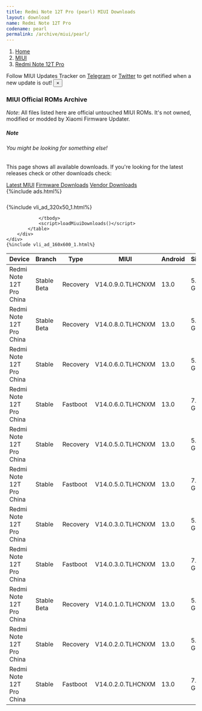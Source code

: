 ```yaml
---
title: Redmi Note 12T Pro (pearl) MIUI Downloads
layout: download
name: Redmi Note 12T Pro
codename: pearl
permalink: /archive/miui/pearl/
---
```

<nav aria-label="breadcrumb">
    <ol class="breadcrumb">
        <li class="breadcrumb-item"><a href="/">Home</a></li>
        <li class="breadcrumb-item"><a href="/miui/">MIUI</a></li>
        <li class="breadcrumb-item active" aria-current="page"><a href="/miui/pearl/">Redmi Note 12T Pro</a></li>
    </ol>
</nav>
<div class="alert alert-primary alert-dismissible fade show" role="alert">
    Follow MIUI Updates Tracker on <a href="https://t.me/MIUIUpdatesTracker" class="alert-link">Telegram</a>
     or <a href="https://twitter.com/MiFwUpdater" class="alert-link">Twitter</a> to get notified when a new update is out!
    <button type="button" class="close" data-dismiss="alert" aria-label="Close">
        <span aria-hidden="true">&times;</span>
    </button>
</div>

### MIUI Official ROMs Archive
*Note*: All files listed here are official untouched MIUI ROMs. It's not owned, modified or modded by Xiaomi Firmware Updater.
<div class="card">
  <div class="card-body">
    <h5 class="card-title">Note</h5>
    <h6 class="card-subtitle mb-2 text-muted">You might be looking for something else!</h6>
    <p class="card-text">This page shows all available downloads.
     If you're looking for the latest releases check or other downloads check:</p>
    <a href="/miui/pearl/" class="card-link">Latest MIUI</a>
    <a href="/firmware/pearl/" class="card-link">Firmware Downloads</a>
    <a href="/vendor/pearl/" class="card-link">Vendor Downloads</a>
  </div>
</div>
{%include ads.html%}
<div class="row justify-content-center">
    <div class="col-10">
        <div class="table-responsive-md" style="margin-top: 25px;">
            {%include vli_ad_320x50_1.html%}
            <table id="miui" class="display dt-responsive nowrap compact table table-striped table-hover table-sm">
                <thead class="thead-dark">
                    <tr>
                        <th data-ref="device">Device</th>
                        <th data-ref="branch">Branch</th>
                        <th data-ref="type">Type</th>
                        <th data-ref="miui">MIUI</th>
                        <th data-ref="android">Android</th>
                        <th data-ref="size">Size</th>
                        <th data-ref="size">Date</th>
                        <th data-ref="link">Link</th>
                    </tr>
                </thead>
                <tbody>
                <tr><td>Redmi Note 12T Pro China</td><td>Stable Beta</td><td>Recovery</td><td>V14.0.9.0.TLHCNXM</td><td>13.0</td><td>5.8 GB</td><td>2023-11-06</td><td><a href="/miui/pearl/stable beta/V14.0.9.0.TLHCNXM/">Download</a></td></tr>
<tr><td>Redmi Note 12T Pro China</td><td>Stable Beta</td><td>Recovery</td><td>V14.0.8.0.TLHCNXM</td><td>13.0</td><td>5.8 GB</td><td>2023-10-19</td><td><a href="/miui/pearl/stable beta/V14.0.8.0.TLHCNXM/">Download</a></td></tr>
<tr><td>Redmi Note 12T Pro China</td><td>Stable</td><td>Recovery</td><td>V14.0.6.0.TLHCNXM</td><td>13.0</td><td>5.9 GB</td><td>2023-07-17</td><td><a href="/miui/pearl/stable/V14.0.6.0.TLHCNXM/">Download</a></td></tr>
<tr><td>Redmi Note 12T Pro China</td><td>Stable</td><td>Fastboot</td><td>V14.0.6.0.TLHCNXM</td><td>13.0</td><td>7.4 GB</td><td>2023-07-10</td><td><a href="/miui/pearl/stable/V14.0.6.0.TLHCNXM/">Download</a></td></tr>
<tr><td>Redmi Note 12T Pro China</td><td>Stable</td><td>Recovery</td><td>V14.0.5.0.TLHCNXM</td><td>13.0</td><td>5.9 GB</td><td>2023-06-19</td><td><a href="/miui/pearl/stable/V14.0.5.0.TLHCNXM/">Download</a></td></tr>
<tr><td>Redmi Note 12T Pro China</td><td>Stable</td><td>Fastboot</td><td>V14.0.5.0.TLHCNXM</td><td>13.0</td><td>7.3 GB</td><td>2023-06-13</td><td><a href="/miui/pearl/stable/V14.0.5.0.TLHCNXM/">Download</a></td></tr>
<tr><td>Redmi Note 12T Pro China</td><td>Stable</td><td>Recovery</td><td>V14.0.3.0.TLHCNXM</td><td>13.0</td><td>5.9 GB</td><td>2023-05-31</td><td><a href="/miui/pearl/stable/V14.0.3.0.TLHCNXM/">Download</a></td></tr>
<tr><td>Redmi Note 12T Pro China</td><td>Stable</td><td>Fastboot</td><td>V14.0.3.0.TLHCNXM</td><td>13.0</td><td>7.3 GB</td><td>2023-05-26</td><td><a href="/miui/pearl/stable/V14.0.3.0.TLHCNXM/">Download</a></td></tr>
<tr><td>Redmi Note 12T Pro China</td><td>Stable Beta</td><td>Recovery</td><td>V14.0.1.0.TLHCNXM</td><td>13.0</td><td>5.9 GB</td><td>2023-05-29</td><td><a href="/miui/pearl/stable beta/V14.0.1.0.TLHCNXM/">Download</a></td></tr>
<tr><td>Redmi Note 12T Pro China</td><td>Stable</td><td>Recovery</td><td>V14.0.2.0.TLHCNXM</td><td>13.0</td><td>5.9 GB</td><td>2023-05-29</td><td><a href="/miui/pearl/stable/V14.0.2.0.TLHCNXM/">Download</a></td></tr>
<tr><td>Redmi Note 12T Pro China</td><td>Stable</td><td>Fastboot</td><td>V14.0.2.0.TLHCNXM</td><td>13.0</td><td>7.4 GB</td><td>2023-05-19</td><td><a href="/miui/pearl/stable/V14.0.2.0.TLHCNXM/">Download</a></td></tr>

                </tbody>
                <script>loadMiuiDownloads()</script>
            </table>
        </div>
    </div>
    {%include vli_ad_160x600_1.html%}
</div>
